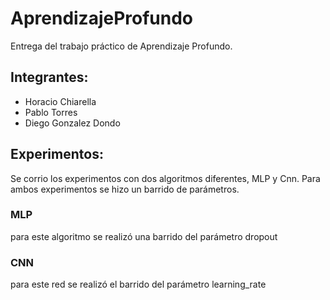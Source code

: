 # AprendizajeProfundo

Entrega del trabajo práctico de Aprendizaje Profundo.
 ## Integrantes:
  * Horacio Chiarella
  * Pablo Torres
  * Diego Gonzalez Dondo

## Experimentos:
Se corrio los experimentos con dos algoritmos diferentes, MLP y Cnn. Para ambos experimentos se hizo un barrido de parámetros.

### MLP
para este algoritmo se realizó una barrido del parámetro dropout

### CNN
para este red se realizó el barrido del parámetro learning_rate
